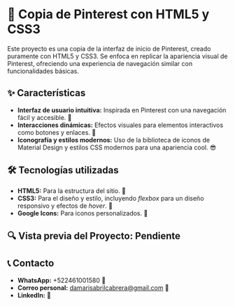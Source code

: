 # 📌 Copia de Pinterest con HTML5 y CSS3
Este proyecto es una copia de la interfaz de inicio de Pinterest, creado puramente con HTML5 y CSS3. Se enfoca en replicar la apariencia visual de Pinterest, ofreciendo una experiencia de navegación similar con funcionalidades básicas.

## ✨ Características
+ **Interfaz de usuario intuitiva:** Inspirada en Pinterest con una navegación fácil y accesible. 🌟
+ **Interacciones dinámicas:** Efectos visuales para elementos interactivos como botones y enlaces. 🔄
+ **Iconografía y estilos modernos:** Uso de la biblioteca de iconos de Material Design y estilos CSS modernos para una apariencia cool. 😎

## 🛠️ Tecnologías utilizadas
+ **HTML5:** Para la estructura del sitio. 🧱
+ **CSS3:** Para el diseño y estilo, incluyendo _flexbox_ para un diseño responsivo y efectos de _hover_. 🎨
+ **Google Icons:** Para iconos personalizados. 🔧

## 🔍 Vista previa del Proyecto: Pendiente


## 📞 Contacto
+ **WhatsApp:** +522461001580 📱
+ **Correo personal:** damarisabrilcabrera@gmail.com 📧
+ **LinkedIn:** 💼
